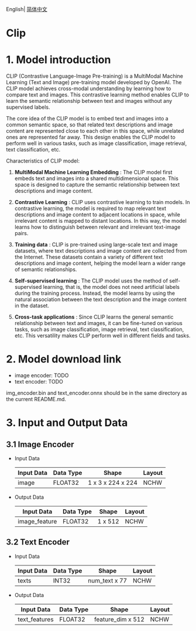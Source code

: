English| [简体中文](./README_cn.md)

Clip
=======

# 1. Model introduction

CLIP (Contrastive Language-Image Pre-training) is a MultiModal Machine Learning (Text and Image) pre-training model developed by OpenAI. The CLIP model achieves cross-modal understanding by learning how to compare text and images. This contrastive learning method enables CLIP to learn the semantic relationship between text and images without any supervised labels.

The core idea of the CLIP model is to embed text and images into a common semantic space, so that related text descriptions and image content are represented close to each other in this space, while unrelated ones are represented far away. This design enables the CLIP model to perform well in various tasks, such as image classification, image retrieval, text classification, etc.

Characteristics of CLIP model:

1. **MultiModal Machine Learning Embedding** : The CLIP model first embeds text and images into a shared multidimensional space. This space is designed to capture the semantic relationship between text descriptions and image content.

2. **Contrastive Learning** : CLIP uses contrastive learning to train models. In contrastive learning, the model is required to map relevant text descriptions and image content to adjacent locations in space, while irrelevant content is mapped to distant locations. In this way, the model learns how to distinguish between relevant and irrelevant text-image pairs.

3. **Training data** : CLIP is pre-trained using large-scale text and image datasets, where text descriptions and image content are collected from the Internet. These datasets contain a variety of different text descriptions and image content, helping the model learn a wider range of semantic relationships.

4. **Self-supervised learning** : The CLIP model uses the method of self-supervised learning, that is, the model does not need artificial labels during the training process. Instead, the model learns by using the natural association between the text description and the image content in the dataset.

5. **Cross-task applications** : Since CLIP learns the general semantic relationship between text and images, it can be fine-tuned on various tasks, such as image classification, image retrieval, text classification, etc. This versatility makes CLIP perform well in different fields and tasks.

# 2. Model download link

- image encoder: TODO
- text encoder: TODO

img_encoder.bin and text_encoder.onnx should be in the same directory as the current README.md.

# 3. Input and Output Data

## 3.1 Image Encoder

- Input Data

  | Input Data | Data Type | Shape                            | Layout |
  | -------- | -------- | ------------------------------- | ------------ |
  | image    | FLOAT32  | 1 x 3 x 224 x 224 | NCHW           |

- Output Data

  | Input Data | Data Type | Shape                            | Layout |
  | -------- | -------- | ------------------------------- | ------------ |
  | image_feature    | FLOAT32  | 1 x 512 | NCHW           |

## 3.2 Text Encoder 

- Input Data

  | Input Data | Data Type | Shape                            | Layout |
  | -------- | -------- | ------------------------------- | ------------ |
  | texts    | INT32  | num_text x 77 | NCHW           |

- Output Data

  | Input Data | Data Type | Shape                            | Layout |
  | -------- | -------- | ------------------------------- | ------------ |
  | text_features    | FLOAT32  | feature_dim x 512 | NCHW           |